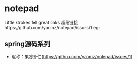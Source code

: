 # notepad
Little strokes fell great oaks
超级链接https://github.com/yaomz/notepad/issues/1
eg:
## spring源码系列
* 昵称：果冻虾仁(https://github.com/yaomz/notepad/issues/1)

